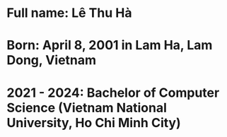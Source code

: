 
# Full name: Lê Thu Hà
# Born: April 8, 2001 in Lam Ha, Lam Dong, Vietnam
# 2021 - 2024: Bachelor of Computer Science (Vietnam National University, Ho Chi Minh City)
